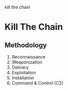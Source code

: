 kill the chain
# Kill The Chain

## Methodology
1. Reconnaissance
2. Weaponization
3. Delivery
4. Exploitation
5. Installation
6. Command & Control (C2)
